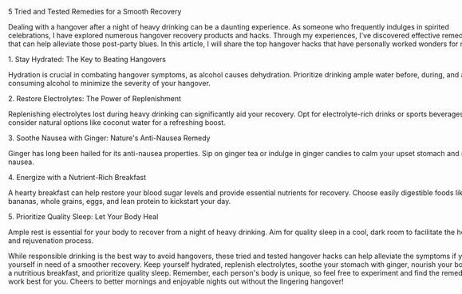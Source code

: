 <html lang="en">

<head>
  <meta charset="utf-8">
  <meta content="width=device-width, initial-scale=1.0" name="viewport">
<script async type="text/javascript" src="https://static.klaviyo.com/onsite/js/klaviyo.js?company_id=T2xDUM"></script>
  <title>Feel Way Better</title>

 <style>
 	.itmovesbro {
  width: 100%;
  max-width: 2000px;
  height: auto;
  display: block;
  margin-left: auto;
  margin-right: auto;
  padding-top: 60px;
}

body {
  width: 100%;
  max-width: 1000px;
  height: auto;
    display: block;
  margin-left: auto;
  margin-right: auto;
  position: relative;
	}
 </style>

</head>

<body>

<p>5 Tried and Tested Remedies for a Smooth Recovery</p>

<p>Dealing with a hangover after a night of heavy drinking can be a daunting experience. As someone who frequently indulges in spirited celebrations, I have explored numerous hangover recovery products and hacks. Through my experiences, I've discovered effective remedies that can help alleviate those post-party blues. In this article, I will share the top hangover hacks that have personally worked wonders for me.</p>

<p> 1. Stay Hydrated: The Key to Beating Hangovers</p>
<p>Hydration is crucial in combating hangover symptoms, as alcohol causes dehydration. Prioritize drinking ample water before, during, and after consuming alcohol to minimize the severity of your hangover.</p>
<p>2. Restore Electrolytes: The Power of Replenishment</p>
<p>Replenishing electrolytes lost during heavy drinking can significantly aid your recovery. Opt for electrolyte-rich drinks or sports beverages, and consider natural options like coconut water for a refreshing boost.</p>
<p>3. Soothe Nausea with Ginger: Nature's Anti-Nausea Remedy</p>
<p>Ginger has long been hailed for its anti-nausea properties. Sip on ginger tea or indulge in ginger candies to calm your upset stomach and relieve nausea.</p>
<p>4. Energize with a Nutrient-Rich Breakfast</p>
<p>A hearty breakfast can help restore your blood sugar levels and provide essential nutrients for recovery. Choose easily digestible foods like bananas, whole grains, eggs, and lean protein to kickstart your day.</p>
<p>5. Prioritize Quality Sleep: Let Your Body Heal</p>
<p>Ample rest is essential for your body to recover from a night of heavy drinking. Aim for quality sleep in a cool, dark room to facilitate the healing and rejuvenation process.</p>


<p>While responsible drinking is the best way to avoid hangovers, these tried and tested hangover hacks can help alleviate the symptoms if you find yourself in need of a smoother recovery. Keep yourself hydrated, replenish electrolytes, soothe your stomach with ginger, nourish your body with a nutritious breakfast, and prioritize quality sleep. Remember, each person's body is unique, so feel free to experiment and find the remedies that work best for you. Cheers to better mornings and enjoyable nights out without the lingering hangover!</p>

</body>

</html>
